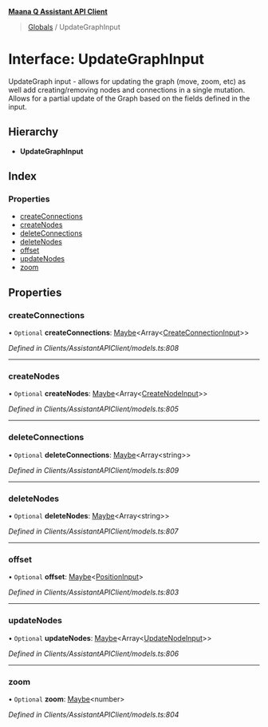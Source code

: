 **[Maana Q Assistant API Client](../README.md)**

> [Globals](../README.md) / UpdateGraphInput

# Interface: UpdateGraphInput

UpdateGraph input - allows for updating the graph (move, zoom, etc) as well add
creating/removing nodes and connections in a single mutation.  Allows for a
partial update of the Graph based on the fields defined in the input.

## Hierarchy

* **UpdateGraphInput**

## Index

### Properties

* [createConnections](updategraphinput.md#createconnections)
* [createNodes](updategraphinput.md#createnodes)
* [deleteConnections](updategraphinput.md#deleteconnections)
* [deleteNodes](updategraphinput.md#deletenodes)
* [offset](updategraphinput.md#offset)
* [updateNodes](updategraphinput.md#updatenodes)
* [zoom](updategraphinput.md#zoom)

## Properties

### createConnections

• `Optional` **createConnections**: [Maybe](../README.md#maybe)\<Array\<[CreateConnectionInput](createconnectioninput.md)>>

*Defined in Clients/AssistantAPIClient/models.ts:808*

___

### createNodes

• `Optional` **createNodes**: [Maybe](../README.md#maybe)\<Array\<[CreateNodeInput](createnodeinput.md)>>

*Defined in Clients/AssistantAPIClient/models.ts:805*

___

### deleteConnections

• `Optional` **deleteConnections**: [Maybe](../README.md#maybe)\<Array\<string>>

*Defined in Clients/AssistantAPIClient/models.ts:809*

___

### deleteNodes

• `Optional` **deleteNodes**: [Maybe](../README.md#maybe)\<Array\<string>>

*Defined in Clients/AssistantAPIClient/models.ts:807*

___

### offset

• `Optional` **offset**: [Maybe](../README.md#maybe)\<[PositionInput](positioninput.md)>

*Defined in Clients/AssistantAPIClient/models.ts:803*

___

### updateNodes

• `Optional` **updateNodes**: [Maybe](../README.md#maybe)\<Array\<[UpdateNodeInput](updatenodeinput.md)>>

*Defined in Clients/AssistantAPIClient/models.ts:806*

___

### zoom

• `Optional` **zoom**: [Maybe](../README.md#maybe)\<number>

*Defined in Clients/AssistantAPIClient/models.ts:804*
